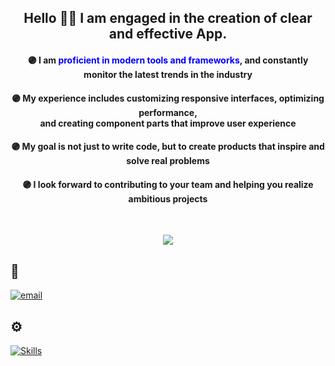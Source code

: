 <div align='center'>
  
## Hello 🙋‍♂️ I am engaged in the creation of clear and effective App.

</div>

<div align='center'>
  
#### 🟣 I am <span style="color:blue;">proficient in modern tools and frameworks</span>, and constantly monitor the latest trends in the industry <br>

#### 🟣 My experience includes customizing responsive interfaces, optimizing performance, <br> and creating component parts that improve user experience <br>

#### 🟣 My goal is not just to write code, but to create products that inspire and solve real problems

#### 🟣 I look forward to contributing to your team and helping you realize ambitious projects

<br>

![](https://github-readme-streak-stats.herokuapp.com/?user=thermojam&theme=neon&hide_border=true)<br/>

</div>

## 📨
[![email](https://img.shields.io/badge/Email-D14836?logo=gmail&logoColor=white)](mailto:nmensky@gmail.com)

## ⚙️
[![Skills](https://skillicons.dev/icons?i=html,css,js,react,ts,git,nodejs,webpack,vite)](https://skillicons.dev)

